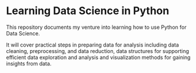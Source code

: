 # Learning Data Science in Python

This repository documents my venture into learning how to use Python for Data Science.

It will cover practical steps in preparing data for analysis including data cleaning, preprocessing, and data reduction, data structures for supporting efficient data exploration and analysis and visualization methods for gaining insights from data.
